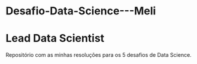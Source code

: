 # Desafio-Data-Science---Meli

# Lead Data Scientist

Repositório com as minhas resoluções para os 5 desafios de Data Science. 
